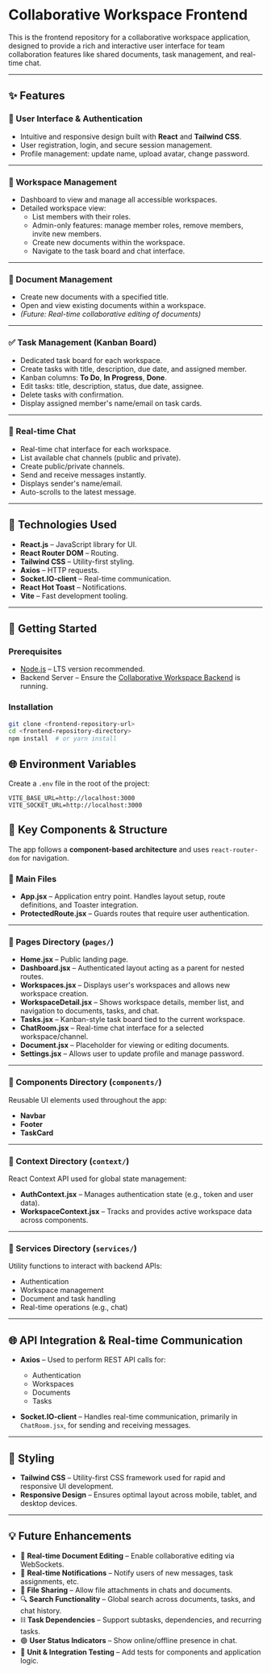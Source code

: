 # Collaborative Workspace Frontend

This is the frontend repository for a collaborative workspace application, designed to provide a rich and interactive user interface for team collaboration features like shared documents, task management, and real-time chat.

---

## ✨ Features

### 🔐 User Interface & Authentication

- Intuitive and responsive design built with **React** and **Tailwind CSS**.
- User registration, login, and secure session management.
- Profile management: update name, upload avatar, change password.

---

### 🏢 Workspace Management

- Dashboard to view and manage all accessible workspaces.
- Detailed workspace view:
  - List members with their roles.
  - Admin-only features: manage member roles, remove members, invite new members.
  - Create new documents within the workspace.
  - Navigate to the task board and chat interface.

---

### 📄 Document Management

- Create new documents with a specified title.
- Open and view existing documents within a workspace.
- _(Future: Real-time collaborative editing of documents)_

---

### ✅ Task Management (Kanban Board)

- Dedicated task board for each workspace.
- Create tasks with title, description, due date, and assigned member.
- Kanban columns: **To Do**, **In Progress**, **Done**.
- Edit tasks: title, description, status, due date, assignee.
- Delete tasks with confirmation.
- Display assigned member's name/email on task cards.

---

### 💬 Real-time Chat

- Real-time chat interface for each workspace.
- List available chat channels (public and private).
- Create public/private channels.
- Send and receive messages instantly.
- Displays sender's name/email.
- Auto-scrolls to the latest message.

---

## 🚀 Technologies Used

- **React.js** – JavaScript library for UI.
- **React Router DOM** – Routing.
- **Tailwind CSS** – Utility-first styling.
- **Axios** – HTTP requests.
- **Socket.IO-client** – Real-time communication.
- **React Hot Toast** – Notifications.
- **Vite** – Fast development tooling.

---

## 🏁 Getting Started

### Prerequisites

- [Node.js](https://nodejs.org/) – LTS version recommended.
- Backend Server – Ensure the [Collaborative Workspace Backend](#) is running.

### Installation

```bash
git clone <frontend-repository-url>
cd <frontend-repository-directory>
npm install  # or yarn install
```

## 🌐 Environment Variables

Create a `.env` file in the root of the project:

```env
VITE_BASE_URL=http://localhost:3000
VITE_SOCKET_URL=http://localhost:3000
```

## 🧩 Key Components & Structure

The app follows a **component-based architecture** and uses `react-router-dom` for navigation.

### 🔹 Main Files

- **App.jsx** – Application entry point. Handles layout setup, route definitions, and Toaster integration.
- **ProtectedRoute.jsx** – Guards routes that require user authentication.

---

### 📂 Pages Directory (`pages/`)

- **Home.jsx** – Public landing page.
- **Dashboard.jsx** – Authenticated layout acting as a parent for nested routes.
- **Workspaces.jsx** – Displays user's workspaces and allows new workspace creation.
- **WorkspaceDetail.jsx** – Shows workspace details, member list, and navigation to documents, tasks, and chat.
- **Tasks.jsx** – Kanban-style task board tied to the current workspace.
- **ChatRoom.jsx** – Real-time chat interface for a selected workspace/channel.
- **Document.jsx** – Placeholder for viewing or editing documents.
- **Settings.jsx** – Allows user to update profile and manage password.

---

### 📂 Components Directory (`components/`)

Reusable UI elements used throughout the app:

- **Navbar**
- **Footer**
- **TaskCard**

---

### 📂 Context Directory (`context/`)

React Context API used for global state management:

- **AuthContext.jsx** – Manages authentication state (e.g., token and user data).
- **WorkspaceContext.jsx** – Tracks and provides active workspace data across components.

---

### 📂 Services Directory (`services/`)

Utility functions to interact with backend APIs:

- Authentication
- Workspace management
- Document and task handling
- Real-time operations (e.g., chat)

---

## 🌐 API Integration & Real-time Communication

- **Axios** – Used to perform REST API calls for:

  - Authentication
  - Workspaces
  - Documents
  - Tasks

- **Socket.IO-client** – Handles real-time communication, primarily in `ChatRoom.jsx`, for sending and receiving messages.

---

## 🎨 Styling

- **Tailwind CSS** – Utility-first CSS framework used for rapid and responsive UI development.
- **Responsive Design** – Ensures optimal layout across mobile, tablet, and desktop devices.

---

## 💡 Future Enhancements

- 🔄 **Real-time Document Editing** – Enable collaborative editing via WebSockets.
- 🔔 **Real-time Notifications** – Notify users of new messages, task assignments, etc.
- 📁 **File Sharing** – Allow file attachments in chats and documents.
- 🔍 **Search Functionality** – Global search across documents, tasks, and chat history.
- ⛓️ **Task Dependencies** – Support subtasks, dependencies, and recurring tasks.
- 🟢 **User Status Indicators** – Show online/offline presence in chat.
- 🧪 **Unit & Integration Testing** – Add tests for components and application logic.
